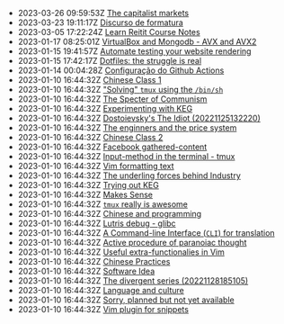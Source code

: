 * 2023-03-26 09:59:53Z [The capitalist markets](../34)
* 2023-03-23 19:11:17Z [Discurso de formatura](../33)
* 2023-03-05 17:22:24Z [Learn Reitit Course Notes](../32)
* 2023-01-17 08:25:01Z [VirtualBox and Mongodb - AVX and AVX2](../31)
* 2023-01-15 19:41:57Z [Automate testing your website rendering](../29)
* 2023-01-15 17:42:17Z [Dotfiles: the struggle is real](../28)
* 2023-01-14 00:04:28Z [Configuração do Github Actions](../27)
* 2023-01-10 16:44:32Z [Chinese Class 1](../22)
* 2023-01-10 16:44:32Z ["Solving" `tmux` using the `/bin/sh`](../24)
* 2023-01-10 16:44:32Z [The Specter of Communism](../11)
* 2023-01-10 16:44:32Z [Experimenting with KEG](../5)
* 2023-01-10 16:44:32Z [Dostoievsky's The Idiot (20221125132220)](../3)
* 2023-01-10 16:44:32Z [The enginners and the price system](../4)
* 2023-01-10 16:44:32Z [Chinese Class 2](../25)
* 2023-01-10 16:44:32Z [Facebook gathered-content](../6)
* 2023-01-10 16:44:32Z [Input-method in the terminal - tmux](../17)
* 2023-01-10 16:44:32Z [Vim formatting text](../7)
* 2023-01-10 16:44:32Z [The underling forces behind Industry](../8)
* 2023-01-10 16:44:32Z [Trying out KEG](../1)
* 2023-01-10 16:44:32Z [Makes Sense](../2)
* 2023-01-10 16:44:32Z [`tmux` really is awesome](../10)
* 2023-01-10 16:44:32Z [Chinese and programming](../19)
* 2023-01-10 16:44:32Z [Lutris debug - glibc](../18)
* 2023-01-10 16:44:32Z [A Command-line Interface (`CLI`) for translation](../16)
* 2023-01-10 16:44:32Z [Active procedure of paranoiac thought ](../15)
* 2023-01-10 16:44:32Z [Useful extra-functionalies in Vim](../12)
* 2023-01-10 16:44:32Z [Chinese Practices](../20)
* 2023-01-10 16:44:32Z [Software Idea](../26)
* 2023-01-10 16:44:32Z [The divergent series (20221128185105)](../9)
* 2023-01-10 16:44:32Z [Language and culture](../21)
* 2023-01-10 16:44:32Z [Sorry, planned but not yet available](../0)
* 2023-01-10 16:44:32Z [Vim plugin for snippets](../13)
